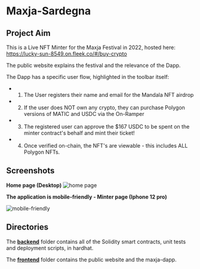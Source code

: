 # Maxja-Sardegna

## Project Aim

This is a Live NFT Minter for the Maxja Festival in 2022, hosted here: https://lucky-sun-8549.on.fleek.co/#/buy-crypto

The public website explains the festival and the relevance of the Dapp.

The Dapp has a specific user flow, highlighted in the toolbar itself:

* 1. The User registers their name and email for the Mandala NFT airdrop
* 2. If the user does NOT own any crypto, they can purchase Polygon versions of MATIC and USDC via the On-Ramper
* 3. The registered user can approve the $167 USDC to be spent on the minter contract's behalf and mint their ticket!
* 4. Once verified on-chain, the NFT's are viewable - this includes ALL Polygon NFTs.


## Screenshots

**Home page (Desktop)**
![home page ](https://user-images.githubusercontent.com/64858288/175783125-aa624604-219a-41c9-8dad-083b0b49ba24.png)


**The application is mobile-friendly - Minter page (Iphone 12 pro)**

![mobile-friendly](https://user-images.githubusercontent.com/64858288/175783151-2cf17a35-e85d-4be1-94fc-427d581245b6.png)


## Directories

The [**backend**](https://github.com/Super-Nim/Maxja-Sardegna/tree/main/backend) folder contains all of the Solidity smart contracts, unit tests and deployment scripts, in hardhat.

The [**frontend**](https://github.com/Super-Nim/Maxja-Sardegna/tree/main/frontend) folder contains the public website and the maxja-dapp.
